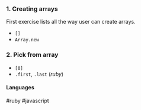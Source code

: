 ### 1. Creating arrays
First exercise lists all the way user can create arrays.
- `[]`
- `Array.new`

### 2. Pick from array
- `[0]`
- `.first`, `.last` (*ruby*)

#### Languages
#ruby #javascript
